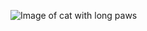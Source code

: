 ![Image of cat with long paws](https://i.etsystatic.com/18641759/r/il/0a5dc8/3249753648/il_fullxfull.3249753648_cwgc.jpg)
